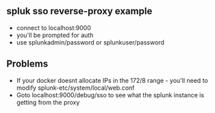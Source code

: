 ## spluk sso reverse-proxy example 

* connect to localhost:9000
* you'll be prompted for auth
* use splunkadmin/password or splunkuser/password

## Problems
* If your docker doesnt allocate IPs in the 172/8 range - you'll need to modify splunk-etc/system/local/web.conf
* Goto localhost:9000/debug/sso to see what the splunk instance is getting from the proxy

